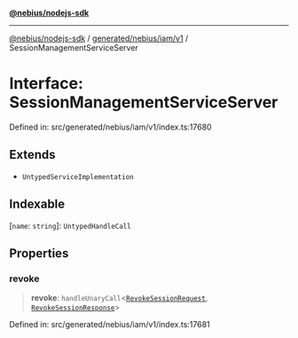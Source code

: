 [**@nebius/nodejs-sdk**](../../../../../README.md)

---

[@nebius/nodejs-sdk](../../../../../README.md) / [generated/nebius/iam/v1](../README.md) / SessionManagementServiceServer

# Interface: SessionManagementServiceServer

Defined in: src/generated/nebius/iam/v1/index.ts:17680

## Extends

- `UntypedServiceImplementation`

## Indexable

\[`name`: `string`\]: `UntypedHandleCall`

## Properties

### revoke

> **revoke**: `handleUnaryCall`\<[`RevokeSessionRequest`](RevokeSessionRequest.md), [`RevokeSessionResponse`](RevokeSessionResponse.md)\>

Defined in: src/generated/nebius/iam/v1/index.ts:17681
